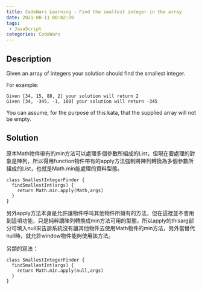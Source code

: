 ```yaml
---
title: CodeWars Learning - Find the smallest integer in the array
date: 2021-08-11 00:02:59
tags:
 - JavaScript
categories: CodeWars
---
```

## Description
Given an array of integers your solution should find the smallest integer.

For example:
```
Given [34, 15, 88, 2] your solution will return 2
Given [34, -345, -1, 100] your solution will return -345
```

You can assume, for the purpose of this kata, that the supplied array will not be empty.

## Solution

原本Math物件帶有的min方法可以處理多個參數所組成的List，但現在要處理的對象是陣列，所以得用function物件帶有的apply方法強制將陣列轉換為多個參數所組成的List，也就是Math.min能處理的資料型態。

```
class SmallestIntegerFinder {
  findSmallestInt(args) {
    return Math.min.apply(Math,args)
  }
}
```

另外apply方法本身是允許讓物件呼叫其他物件所擁有的方法，但在這裡並不會用到這項功能，只是純粹讓陣列轉換成min方法可用的型態，所以apply的thisarg部分可填入null來告訴系統沒有讓其他物件去使用Math物件的min方法，另外當替代null時，就允許window物件能夠使用該方法。


另類的寫法：
```
class SmallestIntegerFinder {
  findSmallestInt(args) {
    return Math.min.apply(null,args)
  }
}
```
